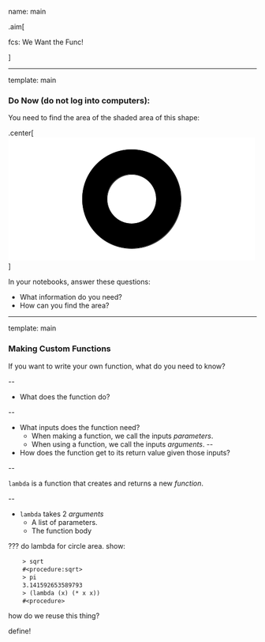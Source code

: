 name: main

.aim[<div>
fcs: We Want the Func!
</div>]

---
template: main

### Do Now (do not log into computers):
You need to find the area of the shaded area of this shape:

.center[![washer](img/08_washer.png)]

In your notebooks, answer these questions:
- What information do you need?
- How can you find the area?

---
template: main

### Making Custom Functions

If you want to write your own function, what do you need to know?

--
- What does the function do?

--
- What inputs does the function need?
    - When making a function, we call the inputs _parameters_.
    - When using a function, we call the inputs _arguments_.
--
- How does the function get to its return value given those inputs?

--

`lambda` is a function that creates and returns a new _function_.

--
- `lambda` takes 2 _arguments_
    - A list of parameters.
    - The function body

???
do lambda for circle area. show:
```
    > sqrt
    #<procedure:sqrt>
    > pi
    3.141592653589793
    > (lambda (x) (* x x))
    #<procedure>
```

how do we reuse this thing?

define!
